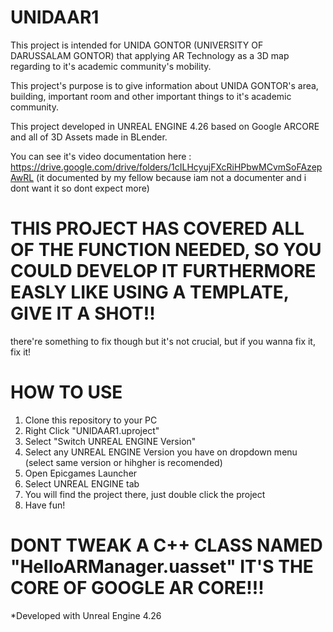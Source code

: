 # UNIDAAR1

This project is intended for UNIDA GONTOR (UNIVERSITY OF DARUSSALAM GONTOR) that applying AR Technology as a 3D map regarding to it's academic community's mobility.

This project's purpose is to give information about UNIDA GONTOR's area, building, important room and other important things to it's academic community.

This project developed in UNREAL ENGINE 4.26 based on Google ARCORE and all of 3D Assets made in BLender.

You can see it's video documentation here : https://drive.google.com/drive/folders/1cILHcyujFXcRiHPbwMCvmSoFAzepAwRL  (it documented by my fellow because iam not a documenter and i dont want it so dont expect more)

# THIS PROJECT HAS COVERED ALL OF THE FUNCTION NEEDED, SO YOU COULD DEVELOP IT FURTHERMORE EASLY LIKE USING A TEMPLATE, GIVE IT A SHOT!!
there're something to fix though but it's not crucial, but if you wanna fix it, fix it!

# HOW TO USE
  1. Clone this repository to your PC
  2. Right Click "UNIDAAR1.uproject"
  3. Select "Switch UNREAL ENGINE Version"
  4. Select any UNREAL ENGINE Version you have on dropdown menu (select same version or hihgher is recomended)
  5. Open Epicgames Launcher
  6. Select UNREAL ENGINE tab
  7. You will find the project there, just double click the project
  8. Have fun!
# DONT TWEAK A C++ CLASS NAMED "HelloARManager.uasset" IT'S THE CORE OF GOOGLE AR CORE!!!
*Developed with Unreal Engine 4.26
